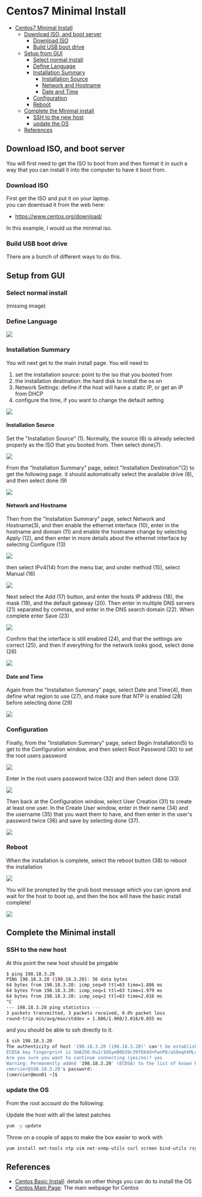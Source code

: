 # Centos7 Minimal Install

- [Centos7 Minimal Install](#centos7-minimal-install)
  - [Download ISO, and boot server](#download-iso-and-boot-server)
    - [Download ISO](#download-iso)
    - [Build USB boot drive](#build-usb-boot-drive)
  - [Setup from GUI](#setup-from-gui)
    - [Select normal install](#select-normal-install)
    - [Define Language](#define-language)
    - [Installation Summary](#installation-summary)
      - [Installation Source](#installation-source)
      - [Network and Hostname](#network-and-hostname)
      - [Date and Time](#date-and-time)
    - [Configuration](#configuration)
    - [Reboot](#reboot)
  - [Complete the Minimal install](#complete-the-minimal-install)
    - [SSH to the new host](#ssh-to-the-new-host)
    - [update the OS](#update-the-os)
  - [References](#references)

## Download ISO, and boot server
You will first need to get the ISO to boot from and then format it in such a way that you can install it into the computer to have it boot from.  

### Download ISO
First get the ISO and put it on your laptop.  
you can download it from the web here: 
- https://www.centos.org/download/

In this example, I would us the minimal iso.   

### Build USB boot drive
There are a bunch of different ways to do this.  


## Setup from GUI

### Select normal install 
(missing image)

### Define Language

<img src="../img/c7-01.png">

### Installation Summary
You will next get to the main install page.  You will need to 
1. set the installation source: point to the iso that you booted from
2. the installation destination: the hard disk to install the os on
3. Network Settings: define if the host will have a static IP, or get an IP from DHCP
4. configure the time, if you want to change the default setting

<img src="../img/c7-02.png">

#### Installation Source
Set the "Installation Source" (1).  Normally, the source (6) is already selected properly as the ISO that you booted from.  Then select done(7).  

<img src="../img/c7-03.png">

From the "Installation Summary" page, select "Installation Destination"(2) to get the following page.  it should automatically select the available drive (8), and then select done (9)

<img src="../img/c7-04.png">

#### Network and Hostname
Then from the "Installation Summary" page, select Network and Hostname(3), and then enable the ethernet interface (10), enter in the hostname and domain (11) and enable the hostname change by selecting Apply (12), and then enter in more details about the ethernet interface by selecting Configure (13)

<img src="../img/c7-05.png">


then select IPv4(14) from the menu bar, and under method (15), select Manual (16)

<img src="../img/c7-06.png">

Next select the Add (17) button, and enter the hosts IP address (18), the mask (19), and the default gateway (20).  Then enter in multiple DNS servers (21) separated by commas, and enter in the DNS search domain (22).  When complete enter Save (23)

<img src="../img/c7-07.png">


Confirm that the interface is still enabled (24), and that the settings are correct (25), and then if everything for the network looks good, select done (26)

<img src="../img/c7-08.png">

#### Date and Time
Again from the "Installation Summary" page, select Date and Time(4), then define what region to use (27), and make sure that NTP is enabled (28) before selecting done (29)

<img src="../img/c7-09.png">

### Configuration
Finally, from the "Installation Summary" page, select Begin Installation(5) to get to the Configuration window, and then select Root Password (30) to set the root users password

<img src="../img/c7-10.png">

Enter in the root users password twice (32) and then select done (33)

<img src="../img/c7-11.png">

Then back at the Configuration window, select User Creation (31) to create at least one user.  In the Create User window, enter in their name (34) and the username (35) that you want them to have, and then enter in the user's password twice (36) and save by selecting done (37).  

<img src="../img/c7-12.png">

### Reboot
When the installation is complete, select the reboot button (38) to reboot the installation

<img src="../img/c7-13.png">

You will be prompted by the grub boot message which you can ignore and wait for the host to boot up, and then the box will have the basic install complete!

<img src="../img/c7-14.png">


## Complete the Minimal install

### SSH to the new host
At this point the new host should be pingable
```bash 
$ ping 198.18.3.20
PING 198.18.3.20 (198.18.3.20): 56 data bytes
64 bytes from 198.18.3.20: icmp_seq=0 ttl=63 time=1.886 ms
64 bytes from 198.18.3.20: icmp_seq=1 ttl=63 time=1.979 ms
64 bytes from 198.18.3.20: icmp_seq=2 ttl=63 time=2.016 ms
^C
--- 198.18.3.20 ping statistics ---
3 packets transmitted, 3 packets received, 0.0% packet loss
round-trip min/avg/max/stddev = 1.886/1.960/2.016/0.055 ms
```

and you should be able to ssh directly to it. 
```bash
$ ssh 198.18.3.20
The authenticity of host '198.18.3.20 (198.18.3.20)' can't be established.
ECDSA key fingerprint is SHA256:0u1r1OGyeB0D39c39fE6dd+FwnP8/aSOeqhkMLcmJlQ.
Are you sure you want to continue connecting (yes/no)? yes
Warning: Permanently added '198.18.3.20' (ECDSA) to the list of known hosts.
cmercier@198.18.3.20's password:
[cmercier@mon01 ~]$
```

### update the OS
From the root account do the following: 

Update the host with all the latest patches 
```bash
yum -y update
```

Throw on a couple of apps to make the box easier to work with
```bash
yum install net-tools ntp vim net-snmp-utils curl screen bind-utils rsync
```


## References
- [Centos Basic Install](centos-basicserver.md): details on other things you can do to install the OS
- [Centos Main Page](https://www.centos.org/): The main webpage for Centos